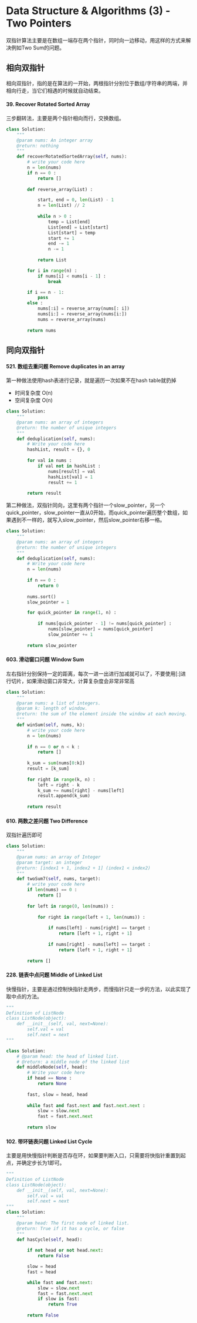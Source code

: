 # Data Structure & Algorithms \(3\) - Two Pointers

双指针算法主要是在数组一端存在两个指针，同时向一边移动，用这样的方式来解决例如Two Sum的问题。

## 相向双指针

相向双指针，指的是在算法的一开始，两根指针分别位于数组/字符串的两端，并相向行走，当它们相遇的时候就自动结束。

#### 39. Recover Rotated Sorted Array

三步翻转法，主要是两个指针相向而行，交换数组。

```python
class Solution:
    """
    @param nums: An integer array
    @return: nothing
    """
    def recoverRotatedSortedArray(self, nums):
        # write your code here
        n = len(nums)
        if n == 0 :
            return []
            
        def reverse_array(List) :

            start, end = 0, len(List) - 1
            n = len(List) // 2
            
            while n > 0 :
                temp = List[end]
                List[end] = List[start]
                List[start] = temp
                start += 1
                end -= 1
                n -= 1
                
            return List

        for i in range(n) :
            if nums[i] < nums[i - 1] :
                break

        if i == n - 1:
            pass
        else :
            nums[:i] = reverse_array(nums[: i])
            nums[i:] = reverse_array(nums[i:])
            nums = reverse_array(nums)
            
        return nums
```

## 同向双指针

#### 521. 数组去重问题 Remove duplicates in an array

第一种做法使用hash表进行记录，就是遍历一次如果不在hash table就扔掉

* 时间复杂度 O\(n\)   
* 空间复杂度 O\(n\)

```python
class Solution:
    """
    @param nums: an array of integers
    @return: the number of unique integers
    """
    def deduplication(self, nums):
        # Write your code here
        hashList, result = {}, 0
        
        for val in nums :
            if val not in hashList :
                nums[result] = val
                hashList[val] = 1
                result += 1
                
        return result
```

第二种做法，双指针同向，这里有两个指针一个slow\_pointer，另一个quick\_pointer，slow\_pointer一直从0开始，而quick\_pointer遍历整个数组，如果遇到不一样的，就写入slow\_pointer，然后slow\_pointer右移一格。

```python
class Solution:
    """
    @param nums: an array of integers
    @return: the number of unique integers
    """
    def deduplication(self, nums):
        # Write your code here
        n = len(nums) 
        
        if n == 0 :
            return 0
            
        nums.sort()
        slow_pointer = 1

        for quick_pointer in range(1, n) :
            
            if nums[quick_pointer - 1] != nums[quick_pointer] :
                nums[slow_pointer] = nums[quick_pointer]
                slow_pointer += 1
                
        return slow_pointer
```

#### 603. 滑动窗口问题 Window Sum

左右指针分别保持一定的距离，每次一进一出进行加减就可以了，不要使用\[:\]进行切片，如果滑动窗口非常大，计算复杂度会非常非常高

```python
class Solution:
    """
    @param nums: a list of integers.
    @param k: length of window.
    @return: the sum of the element inside the window at each moving.
    """
    def winSum(self, nums, k):
        # write your code here
        n = len(nums)
        
        if n == 0 or n < k :
            return []
            
        k_sum = sum(nums[0:k])
        result = [k_sum]
        
        for right in range(k, n) :
            left = right - k
            k_sum += nums[right] - nums[left]
            result.append(k_sum)
            
        return result
```

#### 610. 两数之差问题 Two Difference

双指针遍历即可

```python
class Solution:
    """
    @param nums: an array of Integer
    @param target: an integer
    @return: [index1 + 1, index2 + 1] (index1 < index2)
    """
    def twoSum7(self, nums, target):
        # write your code here
        if len(nums) == 0 :
            return []
            
        for left in range(0, len(nums)) :
            
            for right in range(left + 1, len(nums)) :
                
                if nums[left] - nums[right] == target :
                    return [left + 1, right + 1]
                
                if nums[right] - nums[left] == target :
                    return [left + 1, right + 1]
                    
        return []
```

#### 228. 链表中点问题 Middle of Linked List

快慢指针，主要是通过控制快指针走两步，而慢指针只走一步的方法，以此实现了取中点的方法。

```python
"""
Definition of ListNode
class ListNode(object):
    def __init__(self, val, next=None):
        self.val = val
        self.next = next
"""

class Solution:
    # @param head: the head of linked list.
    # @return: a middle node of the linked list
    def middleNode(self, head):
        # Write your code here
        if head == None :
            return None
        
        fast, slow = head, head
        
        while fast and fast.next and fast.next.next :
            slow = slow.next
            fast = fast.next.next
        
        return slow
```

#### 102. 带环链表问题 Linked List Cycle

主要是用快慢指针判断是否存在环，如果要判断入口，只需要将快指针重置到起点，并确定步长为1即可。

```python
"""
Definition of ListNode
class ListNode(object):
    def __init__(self, val, next=None):
        self.val = val
        self.next = next
"""
class Solution:
    """
    @param head: The first node of linked list.
    @return: True if it has a cycle, or false
    """
    def hasCycle(self, head):
        
        if not head or not head.next:
            return False

        slow = head
        fast = head

        while fast and fast.next:
            slow = slow.next
            fast = fast.next.next
            if slow is fast:
                return True
    
        return False
```


